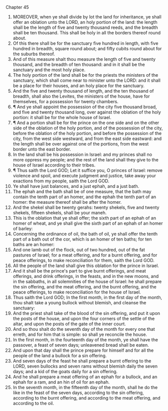

Chapter 45

1. MOREOVER, when ye shall divide by lot the land for inheritance, ye shall offer an oblation unto the LORD, an holy portion of the land: the length shall be the length of five and twenty thousand reeds, and the breadth shall be ten thousand.  This shall be holy in all the borders thereof round about.
2. Of this there shall be for the sanctuary five hundred in length, with five hundred in breadth, square round about; and fifty cubits round about for the suburbs thereof.
3. And of this measure shalt thou measure the length of five and twenty thousand, and the breadth of ten thousand: and in it shall be the sanctuary and the most holy place.
4. The holy portion of the land shall be for the priests the ministers of the sanctuary, which shall come near to minister unto the LORD: and it shall be a place for their houses, and an holy place for the sanctuary.
5. And the five and twenty thousand of length, and the ten thousand of breadth, shall also the Levites, the ministers of the house, have for themselves, for a possession for twenty chambers.
6. ¶ And ye shall appoint the possession of the city five thousand broad, and five and twenty thousand long, over against the oblation of the holy portion: it shall be for the whole house of Israel.
7. ¶ And a portion shall be for the prince on the one side and on the other side of the oblation of the holy portion, and of the possession of the city, before the oblation of the holy portion, and before the possession of the city, from the west side westward, and from the east side eastward: and the length shall be over against one of the portions, from the west border unto the east border.
8. In the land shall be his possession in Israel: and my princes shall no more oppress my people; and the rest of the land shall they give to the house of Israel according to their tribes.
9. ¶ Thus saith the Lord GOD; Let it suffice you, O princes of Israel: remove violence and spoil, and execute judgment and justice, take away your exactions from my people, saith the Lord GOD.
10. Ye shall have just balances, and a just ephah, and a just bath.
11. The ephah and the bath shall be of one measure, that the bath may contain the tenth part of an homer, and the ephah the tenth part of an homer: the measure thereof shall be after the homer.
12. And the shekel shall be twenty gerahs: twenty shekels, five and twenty shekels, fifteen shekels, shall be your maneh.
13. This is the oblation that ye shall offer; the sixth part of an ephah of an homer of wheat, and ye shall give the sixth part of an ephah of an homer of barley:
14. Concerning the ordinance of oil, the bath of oil, ye shall offer the tenth part of a bath out of the cor, which is an homer of ten baths; for ten baths are an homer:
15. And one lamb out of the flock, out of two hundred, out of the fat pastures of Israel; for a meat offering, and for a burnt offering, and for peace offerings, to make reconciliation for them, saith the Lord GOD.
16. All the people of the land shall give this oblation for the prince in Israel.
17. And it shall be the prince's part to give burnt offerings, and meat offerings, and drink offerings, in the feasts, and in the new moons, and in the sabbaths, in all solemnities of the house of Israel: he shall prepare the sin offering, and the meat offering, and the burnt offering, and the peace offerings, to make reconciliation for the house of Israel.
18. Thus saith the Lord GOD; In the first month, in the first day of the month, thou shalt take a young bullock without blemish, and cleanse the sanctuary:
19. And the priest shall take of the blood of the sin offering, and put it upon the posts of the house, and upon the four corners of the settle of the altar, and upon the posts of the gate of the inner court.
20. And so thou shalt do the seventh day of the month for every one that erreth, and for him that is simple: so shall ye reconcile the house.
21. In the first month, in the fourteenth day of the month, ye shall have the passover, a feast of seven days; unleavened bread shall be eaten.
22. And upon that day shall the prince prepare for himself and for all the people of the land a bullock for a sin offering.
23. And seven days of the feast he shall prepare a burnt offering to the LORD, seven bullocks and seven rams without blemish daily the seven days; and a kid of the goats daily for a sin offering.
24. And he shall prepare a meat offering of an ephah for a bullock, and an ephah for a ram, and an hin of oil for an ephah.
25. In the seventh month, in the fifteenth day of the month, shall he do the like in the feast of the seven days, according to the sin offering, according to the burnt offering, and according to the meat offering, and according to the oil.
